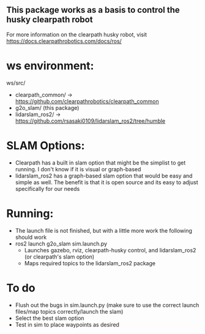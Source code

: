## This package works as a basis to control the husky clearpath robot

For more information on the clearpath husky robot, visit https://docs.clearpathrobotics.com/docs/ros/

# ws environment:
ws/src/
- clearpath_common/ -> https://github.com/clearpathrobotics/clearpath_common
- g2o_slam/ (this package)
- lidarslam_ros2/ -> https://github.com/rsasaki0109/lidarslam_ros2/tree/humble

# SLAM Options:
- Clearpath has a built in slam option that might be the simplist to get running. I don't know if it is visual or graph-based
- lidarslam_ros2 has a graph-based slam option that would be easy and simple as well. The benefit is that it is open source and its easy to adjust specifically for our needs

# Running:
- The launch file is not finished, but with a little more work the following should work
- ros2 launch g2o_slam sim.launch.py
    - Launches gazebo, rviz, clearpath-husky control, and lidarslam_ros2 (or clearpath's slam option)
    - Maps required topics to the lidarslam_ros2 package


# To do
- Flush out the bugs in sim.launch.py (make sure to use the correct launch files/map topics correctly/launch the slam)
- Select the best slam option
- Test in sim to place waypoints as desired